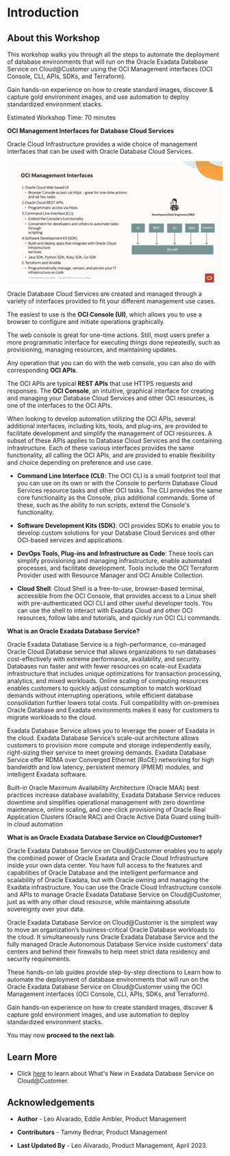 # Introduction

## About this Workshop

This workshop walks you through all the steps to automate the deployment of database environments that will run on the Oracle Exadata Database Service on Cloud@Customer using the OCI Management interfaces (OCI Console, CLI, APIs, SDKs, and Terraform). 

Gain hands-on experience on how to create standard images, discover & capture gold environment images, and use automation to deploy standardized environment stacks.

Estimated Workshop Time: 70 minutes

**OCI Management Interfaces for Database Cloud Services**

Oracle Cloud Infrastructure provides a wide choice of management interfaces that can be used with Oracle Database Cloud Services.  

![OCI Management Interfaces](./images/oci-mngmt-interfaces.png " ")

Oracle Database Cloud Services are created and managed through a variety of interfaces provided to fit your different management use cases.

The easiest to use is the **OCI Console (UI)**, which allows you to use a browser to configure and initiate operations graphically.  

The web console is great for one-time actions. Still, most users prefer a more programmatic interface for executing things done repeatedly, such as provisioning, managing resources, and maintaining updates.  

Any operation that you can do with the web console, you can also do with corresponding **OCI APIs**.  

The OCI APIs are typical **REST APIs** that use HTTPS requests and responses. The **OCI Console**, an intuitive, graphical interface for creating and managing your Database Cloud Services and other OCI resources, is one of the interfaces to the OCI APIs. 

When looking to develop automation utilizing the OCI APIs, several additional interfaces, including kits, tools, and plug-ins, are provided to facilitate development and simplify the management of OCI resources. A subset of these APIs applies to Database Cloud Services and the containing infrastructure. Each of these various interfaces provides the same functionality, all calling the OCI APIs, and are provided to enable flexibility and choice depending on preference and use case.

* **Command Line Interface (CLI)**: The OCI CLI is a small footprint tool that you can use on its own or with the Console to perform Database Cloud Services resource tasks and other OCI tasks. The CLI provides the same core functionality as the Console, plus additional commands. Some of these, such as the ability to run scripts, extend the Console's functionality.
  
* **Software Development Kits (SDK)**: OCI provides SDKs to enable you to develop custom solutions for your Database Cloud Services and other OCI-based services and applications.

* **DevOps Tools, Plug-ins and Infrastructure as Code**: These tools can simplify provisioning and managing infrastructure, enable automated processes, and facilitate development. Tools include the OCI Terraform Provider used with Resource Manager and OCI Ansible Collection.
  
* **Cloud Shell**: Cloud Shell is a free-to-use, browser-based terminal, accessible from the OCI Console, that provides access to a Linux shell with pre-authenticated OCI CLI and other useful developer tools. You can use the shell to interact with Exadata Cloud and other OCI resources, follow labs and tutorials, and quickly run OCI CLI commands.


**What is an Oracle Exadata Database Service?**

Oracle Exadata Database Service is a high-performance, co-managed Oracle Cloud Database service that allows organizations to run databases cost-effectively with extreme performance, availability, and security. Databases run faster and with fewer resources on scale-out Exadata infrastructure that includes unique optimizations for transaction processing, analytics, and mixed workloads. Online scaling of computing resources enables customers to quickly adjust consumption to match workload demands without interrupting operations, while efficient database consolidation further lowers total costs. Full compatibility with on-premises Oracle Database and Exadata environments makes it easy for customers to migrate workloads to the cloud.

Exadata Database Service allows you to leverage the power of Exadata in the cloud. Exadata Database Service’s scale-out architecture allows customers to provision more compute and storage independently easily, right-sizing their service to meet growing demands. Exadata Database Service offer RDMA over Converged Ethernet (RoCE) networking for high bandwidth and low latency, persistent memory (PMEM) modules, and intelligent Exadata software.

Built-in Oracle Maximum Availability Architecture (Oracle MAA) best practices increase database availability, Exadata Database Service reduces downtime and simplifies operational management with zero downtime maintenance, online scaling, and one-click provisioning of Oracle Real Application Clusters (Oracle RAC) and Oracle Active Data Guard using built-in cloud automation


**What is an Oracle Exadata Database Service on Cloud@Customer?**

Oracle Exadata Database Service on Cloud@Customer enables you to apply the combined power of Oracle Exadata and Oracle Cloud Infrastructure inside your own data center. You have full access to the features and capabilities of Oracle Database and the intelligent performance and scalability of Oracle Exadata, but with Oracle owning and managing the Exadata infrastructure. You can use the Oracle Cloud Infrastructure console and APIs to manage Oracle Exadata Database Service on Cloud@Customer, just as with any other cloud resource, while maintaining absolute sovereignty over your data.

Oracle Exadata Database Service on Cloud@Customer is the simplest way to move an organization’s business-critical Oracle Database workloads to the cloud. It simultaneously runs Oracle Exadata Database Service and the fully managed Oracle Autonomous Database Service inside customers’ data centers and behind their firewalls to help meet strict data residency and security requirements.

These hands-on lab guides provide step-by-step directions to Learn how to automate the deployment of database environments that will run on the Oracle Exadata Database Service on Cloud@Customer using the OCI Management interfaces (OCI Console, CLI, APIs, SDKs, and Terraform). 

Gain hands-on experience on how to create standard images, discover & capture gold environment images, and use automation to deploy standardized environment stacks.


You may now **proceed to the next lab**.  

## Learn More

* Click [here](https://docs.oracle.com/en/engineered-systems/exadata-cloud-at-customer/ecccm/ecc-whats-new-in-exadata-cloud-at-customer-gen2.html#GUID-2F27E5A9-67A8-459E-9453-81E1F68043DE) to learn about What's New in Exadata Database Service on Cloud@Customer.

## Acknowledgements

* **Author** - Leo Alvarado, Eddie Ambler, Product Management

* **Contributors** - Tammy Bednar, Product Management

* **Last Updated By** - Leo Alvarado, Product Management, April 2023.
